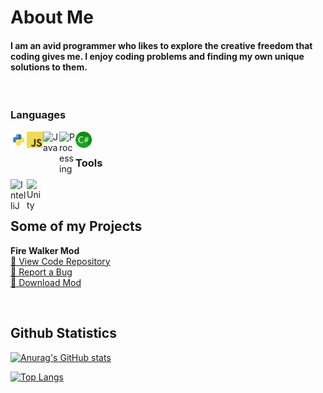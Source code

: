 <h1>About Me</h1>

<h4>
  I am an avid programmer who likes to explore the creative freedom that coding gives me. I enjoy coding problems and finding my own unique solutions to them.
</h4>



<br>
<h3>
  Languages
</h3>
<a href="https://python.org" target="_blank"><img align="left" alt="Python" width="26px" src="https://raw.githubusercontent.com/github/explore/80688e429a7d4ef2fca1e82350fe8e3517d3494d/topics/python/python.png"></a>
<a href="https://javascript.com" target="_blank"><img align="left" alt="Javascript" width="26px" src="https://raw.githubusercontent.com/github/explore/80688e429a7d4ef2fca1e82350fe8e3517d3494d/topics/javascript/javascript.png"></a>
<a href="https://java.com" target="_blank"><img align="left" alt="Java" width="26px" src="https://cdn.jsdelivr.net/npm/simple-icons@v3/icons/java.svg"></a>
<a href="https://processing.com" target="_blank"><img align="left" alt="Processing" width="26px" src="https://user-images.githubusercontent.com/46587501/170594839-77fcb240-ef46-4425-9266-8cad8084f801.png"></a>
<a href="https://docs.microsoft.com/en-us/dotnet/csharp" target="_blank"><img align="left" alt="C#" width="26px" src="https://raw.githubusercontent.com/github/explore/80688e429a7d4ef2fca1e82350fe8e3517d3494d/topics/csharp/csharp.png"></a>

<br>
<h3>
  Tools
</h3>
<a href="https://jetbrains.com/idea" target="_blank"><img align="left" alt="IntelliJ" width="26px" src="https://cdn.jsdelivr.net/npm/simple-icons@v3/icons/intellijidea.svg"></a>
<a href="https://unity.com" target="_blank"><img align="left" alt="Unity" width="26px" src="https://cdn.jsdelivr.net/npm/simple-icons@v3/icons/unity.svg"></a>



<br><br>
<h2>Some of my Projects</h2>

**Fire Walker Mod** <br>
[📕 View Code Repository](https://github.com/chriso345/Fire-Walker) <br>
[🐛 Report a Bug](https://github.com/chriso345/Fire-Walker/issues/new) <br>
[💾 Download Mod](https://www.curseforge.com/minecraft/mc-mods/fire-walker) <br>

<br>
<h2>Github Statistics</h2>

[![Anurag's GitHub stats](https://github-readme-stats.vercel.app/api?username=chriso345)](https://github.com/anuraghazra/github-readme-stats) 

[![Top Langs](https://github-readme-stats.vercel.app/api/top-langs/?username=chriso345&layout=compact&langs_count=6&card_width=445)](https://github.com/anuraghazra/github-readme-stats)

[python]: https://www.python.org
[javascript]: https://www.javascript.com
[java]: https://www.java.com
[csharp]: https://docs.microsoft.com/en-us/dotnet/csharp
[intellij]: https://www.jetbrains.com/idea/
[unity]: https://unity.com
